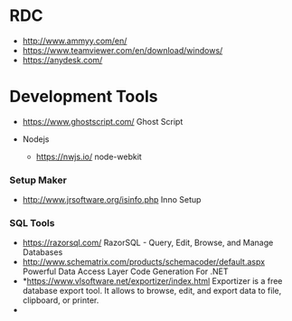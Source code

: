 # RDC
*   http://www.ammyy.com/en/
*   https://www.teamviewer.com/en/download/windows/
*   https://anydesk.com/

# Development Tools
  * https://www.ghostscript.com/ Ghost Script
  
  * Nodejs
    *  https://nwjs.io/ node-webkit
    
### Setup Maker
  * http://www.jrsoftware.org/isinfo.php Inno Setup 
   
### SQL Tools
  * https://razorsql.com/ RazorSQL - Query, Edit, Browse, and Manage Databases
  * http://www.schematrix.com/products/schemacoder/default.aspx Powerful Data Access Layer Code Generation For .NET
  * *https://www.vlsoftware.net/exportizer/index.html Exportizer is a free database export tool. It allows to browse, edit, and export  data to file, clipboard, or printer.
  *
